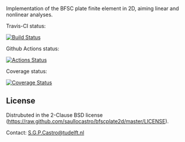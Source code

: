 Implementation of the BFSC plate finite element in 2D, aiming linear and
nonlinear analyses.

Travis-CI status:

[![Build Status](https://travis-ci.com/saullocastro/bfscplate2d.svg?token=42zpXqXADpxR3nr2TD7y&branch=master)](https://travis-ci.com/saullocastro/bfscplate2d)

Github Actions status:

[![Actions Status](https://github.com/saullocastro/bfscplate2d/workflows/pytest/badge.svg)](https://github.com/saullocastro/bfscplate2d/actions)

Coverage status:

[![Coverage Status](https://coveralls.io/repos/github/saullocastro/bfscplate2d/badge.svg?branch=master)](https://coveralls.io/github/saullocastro/bfscplate2d?branch=master)


License
-------
Distrubuted in the 2-Clause BSD license (https://raw.github.com/saullocastro/bfscplate2d/master/LICENSE).

Contact: S.G.P.Castro@tudelft.nl


